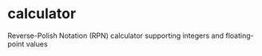 # calculator
Reverse-Polish Notation (RPN) calculator supporting integers and floating-point values
